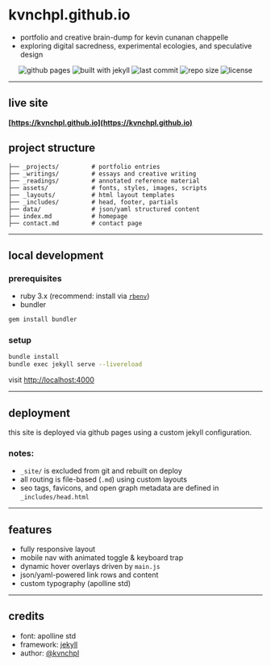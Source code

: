 # kvnchpl.github.io

- portfolio and creative brain-dump for kevin cunanan chappelle  
- exploring digital sacredness, experimental ecologies, and speculative design

<p align="center">
  <img alt="github pages" src="https://img.shields.io/badge/deploy-github%20pages-blue?logo=github&style=flat-square">
  <img alt="built with jekyll" src="https://img.shields.io/badge/built%20with-jekyll-orange?logo=ruby&style=flat-square">
  <img alt="last commit" src="https://img.shields.io/github/last-commit/kvnchpl/kvnchpl.github.io?style=flat-square">
  <img alt="repo size" src="https://img.shields.io/github/repo-size/kvnchpl/kvnchpl.github.io?style=flat-square">
  <img alt="license" src="https://img.shields.io/github/license/kvnchpl/kvnchpl.github.io?style=flat-square">
</p>

---

## live site

**[https://kvnchpl.github.io](https://kvnchpl.github.io)**


## project structure

```
├── _projects/         # portfolio entries
├── _writings/         # essays and creative writing
├── _readings/         # annotated reference material
├── assets/            # fonts, styles, images, scripts
├── _layouts/          # html layout templates
├── _includes/         # head, footer, partials
├── data/              # json/yaml structured content
├── index.md           # homepage
├── contact.md         # contact page
```

---

## local development

### prerequisites

- ruby 3.x (recommend: install via [`rbenv`](https://github.com/rbenv/rbenv))
- bundler

```bash
gem install bundler
```

### setup

```bash
bundle install
bundle exec jekyll serve --livereload
```

visit [http://localhost:4000](http://localhost:4000)

---

## deployment

this site is deployed via github pages using a custom jekyll configuration.

### notes:

- `_site/` is excluded from git and rebuilt on deploy
- all routing is file-based (`.md`) using custom layouts
- seo tags, favicons, and open graph metadata are defined in `_includes/head.html`

---

## features

- fully responsive layout
- mobile nav with animated toggle & keyboard trap
- dynamic hover overlays driven by `main.js`
- json/yaml-powered link rows and content
- custom typography (apolline std)

---

## credits

- font: apolline std  
- framework: [jekyll](https://jekyllrb.com/)  
- author: [@kvnchpl](https://github.com/kvnchpl)
